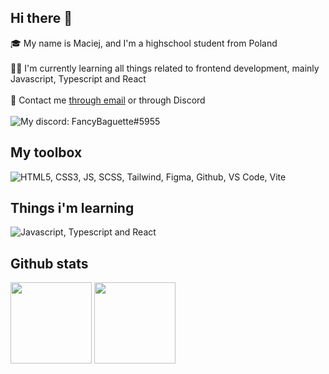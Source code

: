 ## Hi there 👋

🎓 My name is Maciej, and I'm a highschool student from Poland <br><br>
👨‍💻 I'm currently learning all things related to frontend development, mainly Javascript, Typescript and React <br><br>
📧 Contact me [through email](mailto:maciej.krol11@op.pl) or through Discord<br><br>
![My discord: FancyBaguette#5955](https://discord.c99.nl/widget/theme-3/275353623884464129.png)

## My toolbox

![HTML5, CSS3, JS, SCSS, Tailwind, Figma, Github, VS Code, Vite](https://skillicons.dev/icons?i=html,css,js,scss,tailwind,figma,github,vscode,vite)

## Things i'm learning

![Javascript, Typescript and React](https://skillicons.dev/icons?i=js,ts,react)

## Github stats

<!-- [![My github stats]()](https://github.com/anuraghazra/github-readme-stats) -->
<!-- [![My top used languages]()](https://github.com/anuraghazra/github-readme-stats) -->

<span>
  <img src='https://github-readme-stats.vercel.app/api?username=FancyBaguette&show_icons=true&hide_title=true&bg_color=242938&text_color=FFFFFF&border_color=434554' height=130px/>
</span>
  
<span>
  <img src='https://github-readme-stats.vercel.app/api/top-langs/?username=FancyBaguette&layout=compact&bg_color=242938&text_color=FFFFFF&border_color=434554&title_color=FFFFFF' height=130px/>
</span>
